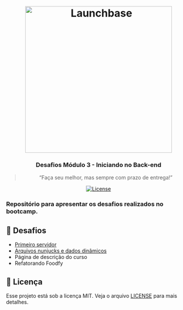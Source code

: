 <h1 align="center">
    <img alt="Launchbase" src="https://storage.googleapis.com/golden-wind/bootcamp-launchbase/logo.png" width="400px" />
</h1>

<h3 align="center">
  Desafios Módulo 3 - Iniciando no Back-end
</h3>

<blockquote align="center">“Faça seu melhor, mas sempre com prazo de entrega!”</blockquote>

<p align="center">

  <a href="LICENSE" >
    <img alt="License" src="https://img.shields.io/badge/license-MIT-%23F8952D">
  </a>

</p>

<h3>Repositório para apresentar os desafios realizados no bootcamp.<h3>
  
## :rocket: Desafios

- [Primeiro servidor](/03-1-primeiro-servidor)
- [Arquivos nunjucks e dados dinâmicos](/03-2-arquivos-nunjucks-e-dados-din%C3%A2micos)
- Página de descrição do curso
- Refatorando Foodfy

## :memo: Licença

Esse projeto está sob a licença MIT. Veja o arquivo [LICENSE](/LICENSE) para mais detalhes.
